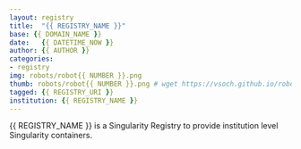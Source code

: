 ```yaml
---
layout: registry
title:  "{{ REGISTRY_NAME }}"
base: {{ DOMAIN_NAME }}
date:   {{ DATETIME_NOW }}
author: {{ AUTHOR }}
categories:
- registry
img: robots/robot{{ NUMBER }}.png
thumb: robots/robot{{ NUMBER }}.png # wget https://vsoch.github.io/robots/assets/img/robots/robot15570.png
tagged: {{ REGISTRY_URI }}
institution: {{ REGISTRY_NAME }}
---
```


{{ REGISTRY_NAME }} is a Singularity Registry to provide institution level Singularity containers.

